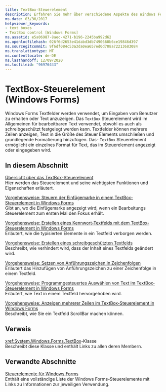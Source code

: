 ```yaml
---
title: TextBox-Steuerelement
description: Erfahren Sie mehr über verschiedene Aspekte des Windows Forms TextBox-Steuer Elements, indem Sie es für bearbeitbaren Text verwenden und es als schreibgeschützt festlegen.
ms.date: 03/30/2017
helpviewer_keywords:
- text boxes
- TextBox control [Windows Forms]
ms.assetid: e5a06987-8aec-4271-b196-2245ba992d62
ms.openlocfilehash: 026f6d2653e41dabd3db7490660b6ce19846d397
ms.sourcegitcommit: 9f6df084c53a3da0ea657ed0d708a72213683084
ms.translationtype: MT
ms.contentlocale: de-DE
ms.lasthandoff: 12/09/2020
ms.locfileid: "96976443"
---
```

# <a name="textbox-control-windows-forms"></a>TextBox-Steuerelement (Windows Forms)
Windows Forms Textfelder werden verwendet, um Eingaben vom Benutzer zu erhalten oder Text anzuzeigen. Das `TextBox` Steuerelement wird im Allgemeinen für bearbeitbaren Text verwendet, obwohl es auch als schreibgeschützt festgelegt werden kann. Textfelder können mehrere Zeilen anzeigen, Text in die Größe des Steuer Elements umschließen und grundlegende Formatierung hinzufügen. Das- `TextBox` Steuerelement ermöglicht ein einzelnes Format für Text, das im Steuerelement angezeigt oder eingegeben wird.  
  
## <a name="in-this-section"></a>In diesem Abschnitt  
 [Übersicht über das TextBox-Steuerelement](textbox-control-overview-windows-forms.md)  
 Hier werden das Steuerelement und seine wichtigsten Funktionen und Eigenschaften erläutert.  
  
 [Vorgehensweise: Steuern der Einfügemarke in einem TextBox-Steuerelement in Windows Forms](how-to-control-the-insertion-point-in-a-windows-forms-textbox-control.md)  
 Gibt an, wo die Einfügemarke angezeigt wird, wenn ein Bearbeitungs Steuerelement zum ersten Mal den Fokus erhält.  
  
 [Vorgehensweise: Erstellen eines Kennwort-Textfelds mit dem TextBox-Steuerelement in Windows Forms](how-to-create-a-password-text-box-with-the-windows-forms-textbox-control.md)  
 Erläutert, wie die typisierten Elemente in ein Textfeld verborgen werden.  
  
 [Vorgehensweise: Erstellen eines schreibgeschützten Textfelds](how-to-create-a-read-only-text-box-windows-forms.md)  
 Beschreibt, wie verhindert wird, dass der Inhalt eines Textfelds geändert wird.  
  
 [Vorgehensweise: Setzen von Anführungszeichen in Zeichenfolgen](how-to-put-quotation-marks-in-a-string-windows-forms.md)  
 Erläutert das Hinzufügen von Anführungszeichen zu einer Zeichenfolge in einem Textfeld.  
  
 [Vorgehensweise: Programmgesteuertes Auswählen von Text im TextBox-Steuerelement in Windows Forms](how-to-select-text-in-the-windows-forms-textbox-control.md)  
 Erläutert, wie Text in einem Textfeld hervorgehoben wird.  
  
 [Vorgehensweise: Anzeigen mehrerer Zeilen im TextBox-Steuerelement in Windows Forms](how-to-view-multiple-lines-in-the-windows-forms-textbox-control.md)  
 Beschreibt, wie Sie ein Textfeld ScrollBar machen können.  
  
## <a name="reference"></a>Verweis  
 <xref:System.Windows.Forms.TextBox>-Klasse  
 Beschreibt diese Klasse und enthält Links zu allen deren Membern.  
  
## <a name="related-sections"></a>Verwandte Abschnitte  
 [Steuerelemente für Windows Forms](controls-to-use-on-windows-forms.md)  
 Enthält eine vollständige Liste der Windows Forms-Steuerelemente mit Links zu Informationen zur jeweiligen Verwendung.
